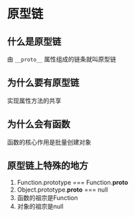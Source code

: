 # 原型链

## 什么是原型链

由 `__proto__` 属性组成的链条就叫原型链

## 为什么要有原型链

实现属性方法的共享

## 为什么会有函数

函数的核心作用是批量创建对象

## 原型链上特殊的地方

1. Function.prototype === Function.__proto__
2. Object.prototype.__proto__ === null
3. 函数的祖宗是Function
4. 对象的祖宗是null
